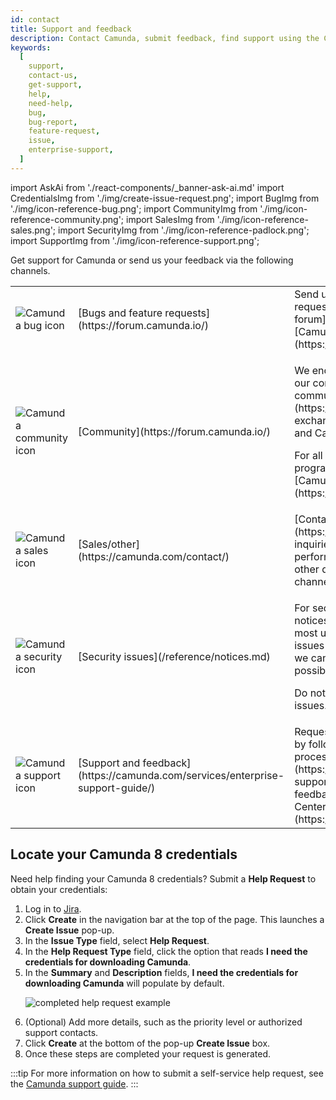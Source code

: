 ```yaml
---
id: contact
title: Support and feedback
description: Contact Camunda, submit feedback, find support using the Camunda community forum, note bug reports and feature requests, and review security notices.
keywords:
  [
    support,
    contact-us,
    get-support,
    help,
    need-help,
    bug,
    bug-report,
    feature-request,
    issue,
    enterprise-support,
  ]
---
```


import AskAi from './react-components/\_banner-ask-ai.md'
import CredentialsImg from './img/create-issue-request.png';
import BugImg from './img/icon-reference-bug.png';
import CommunityImg from './img/icon-reference-community.png';
import SalesImg from './img/icon-reference-sales.png';
import SecurityImg from './img/icon-reference-padlock.png';
import SupportImg from './img/icon-reference-support.png';

Get support for Camunda or send us your feedback via the following channels.

<table className="table-callout">
<tr>
<td><img src={BugImg} title="Camunda bug icon" alt="Camunda bug icon" className="img-100 img-transparent"/></td>
<td>[Bugs and feature requests](https://forum.camunda.io/)</td>
<td>Send us your bug reports and feature requests via the [Camunda community forum](https://forum.camunda.io/) or [Camunda Developer Hub](https://camunda.com/developers).</td>
</tr>
<tr>
<td><img src={CommunityImg} title="Camunda community icon" alt="Camunda community icon" className="img-100 img-transparent"/></td>
<td width="25%"><p>[Community](https://forum.camunda.io/)</p></td>
<td><p>We encourage everyone to participate in our community via the [Camunda community forum](https://forum.camunda.io/), where you can exchange ideas with other Camunda users and Camunda employees.</p><p>For all other Camunda community programs and resources, visit the [Camunda Developer Hub](https://camunda.com/developers).</p></td>
</tr>
<tr>
<td><img src={SalesImg} title="Camunda sales icon" alt="Camunda sales icon" className="img-100 img-transparent"/></td>
<td>[Sales/other](https://camunda.com/contact/)</td>
<td>[Contact us](https://camunda.com/contact/) with sales inquiries, information about Camunda 8 performance and benchmarking, or any other queries not covered by the other channels.</td>
</tr>
<tr>
<td><img src={SecurityImg} title="Camunda security icon" alt="Camunda security icon" className="img-100 img-transparent"/></td>
<td>[Security issues](/reference/notices.md)</td>
<td><p>For security-related issues, see [security notices](/reference/notices.md) for the most up-to-date information on known issues and how to report a vulnerability so we can solve the problem as quickly as possible.</p><p>Do not use GitHub for security-related issues.</p></td>
</tr>
<tr>
<td><img src={SupportImg} title="Camunda support icon" alt="Camunda support icon" className="img-100 img-transparent"/></td>
<td>[Support and feedback](https://camunda.com/services/enterprise-support-guide/)</td>
<td>Request support or send feedback via Jira by following our [Enterprise support process](https://camunda.com/services/enterprise-support-guide/). You can also find feedback and support options in the Help Center or [Camunda community forum](https://forum.camunda.io/).</td>
</tr>
</table>

<AskAi/>

## Locate your Camunda 8 credentials

Need help finding your Camunda 8 credentials? Submit a **Help Request** to obtain your credentials:

1. Log in to [Jira](https://jira.camunda.com/secure/Dashboard.jspa).
1. Click **Create** in the navigation bar at the top of the page. This launches a **Create Issue** pop-up.
1. In the **Issue Type** field, select **Help Request**.
1. In the **Help Request Type** field, click the option that reads **I need the credentials for downloading Camunda**.
1. In the **Summary** and **Description** fields, **I need the credentials for downloading Camunda** will populate by default.
   <p><img src={CredentialsImg} title="completed help request example" alt="completed help request example" className="img-700"/></p>
1. (Optional) Add more details, such as the priority level or authorized support contacts.
1. Click **Create** at the bottom of the pop-up **Create Issue** box.
1. Once these steps are completed your request is generated.

:::tip
For more information on how to submit a self-service help request, see the [Camunda support guide](https://camunda.com/services/enterprise-support-guide/).
:::
